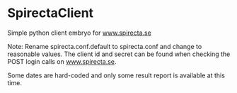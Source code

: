 # SpirectaClient
Simple python client embryo for www.spirecta.se

Note: Rename spirecta.conf.default to spirecta.conf and change to reasonable
values. The client id and secret can be found when checking the POST login calls
on www.spirecta.se.

Some dates are hard-coded and only some result report is available at this time.
